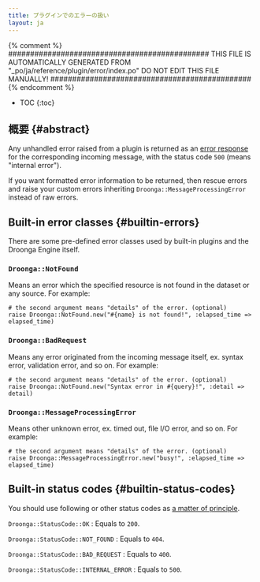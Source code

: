 ```yaml
---
title: プラグインでのエラーの扱い
layout: ja
---
```


{% comment %}
##############################################
  THIS FILE IS AUTOMATICALLY GENERATED FROM
  "_po/ja/reference/plugin/error/index.po"
  DO NOT EDIT THIS FILE MANUALLY!
##############################################
{% endcomment %}


* TOC
{:toc}


## 概要 {#abstract}

Any unhandled error raised from a plugin is returned as an [error response][] for the corresponding incoming message, with the status code `500` (means "internal error").

If you want formatted error information to be returned, then rescue errors and raise your custom errors inheriting `Droonga::MessageProcessingError` instead of raw errors.


## Built-in error classes {#builtin-errors}

There are some pre-defined error classes used by built-in plugins and the Droonga Engine itself.

### `Droonga::NotFound`

Means an error which the specified resource is not found in the dataset or any source. For example:

    # the second argument means "details" of the error. (optional)
    raise Droonga::NotFound.new("#{name} is not found!", :elapsed_time => elapsed_time)

### `Droonga::BadRequest`

Means any error originated from the incoming message itself, ex. syntax error, validation error, and so on. For example:

    # the second argument means "details" of the error. (optional)
    raise Droonga::NotFound.new("Syntax error in #{query}!", :detail => detail)

### `Droonga::MessageProcessingError`

Means other unknown error, ex. timed out, file I/O error, and so on. For example:

    # the second argument means "details" of the error. (optional)
    raise Droonga::MessageProcessingError.new("busy!", :elapsed_time => elapsed_time)


## Built-in status codes {#builtin-status-codes}

You should use following or other status codes as [a matter of principle](../../message/#error-status).

`Droonga::StatusCode::OK`
: Equals to `200`.

`Droonga::StatusCode::NOT_FOUND`
: Equals to `404`.

`Droonga::StatusCode::BAD_REQUEST`
: Equals to `400`.

`Droonga::StatusCode::INTERNAL_ERROR`
: Equals to `500`.


  [error response]: ../../message/#error
